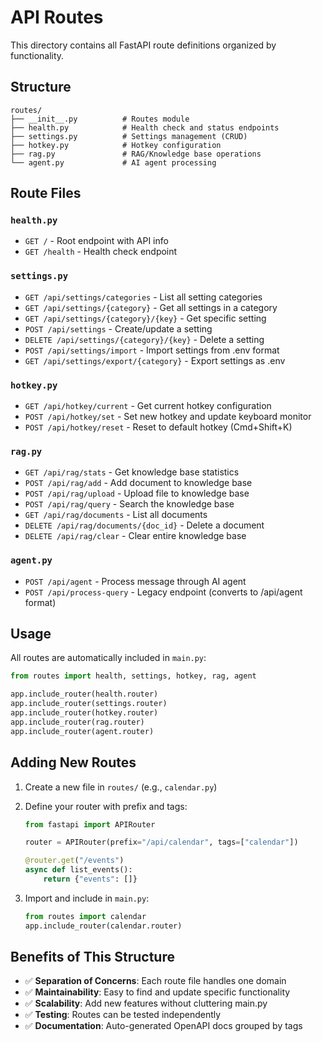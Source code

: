 # API Routes

This directory contains all FastAPI route definitions organized by functionality.

## Structure

```
routes/
├── __init__.py          # Routes module
├── health.py            # Health check and status endpoints
├── settings.py          # Settings management (CRUD)
├── hotkey.py            # Hotkey configuration
├── rag.py               # RAG/Knowledge base operations
└── agent.py             # AI agent processing
```

## Route Files

### `health.py`

- `GET /` - Root endpoint with API info
- `GET /health` - Health check endpoint

### `settings.py`

- `GET /api/settings/categories` - List all setting categories
- `GET /api/settings/{category}` - Get all settings in a category
- `GET /api/settings/{category}/{key}` - Get specific setting
- `POST /api/settings` - Create/update a setting
- `DELETE /api/settings/{category}/{key}` - Delete a setting
- `POST /api/settings/import` - Import settings from .env format
- `GET /api/settings/export/{category}` - Export settings as .env

### `hotkey.py`

- `GET /api/hotkey/current` - Get current hotkey configuration
- `POST /api/hotkey/set` - Set new hotkey and update keyboard monitor
- `POST /api/hotkey/reset` - Reset to default hotkey (Cmd+Shift+K)

### `rag.py`

- `GET /api/rag/stats` - Get knowledge base statistics
- `POST /api/rag/add` - Add document to knowledge base
- `POST /api/rag/upload` - Upload file to knowledge base
- `POST /api/rag/query` - Search the knowledge base
- `GET /api/rag/documents` - List all documents
- `DELETE /api/rag/documents/{doc_id}` - Delete a document
- `DELETE /api/rag/clear` - Clear entire knowledge base

### `agent.py`

- `POST /api/agent` - Process message through AI agent
- `POST /api/process-query` - Legacy endpoint (converts to /api/agent format)

## Usage

All routes are automatically included in `main.py`:

```python
from routes import health, settings, hotkey, rag, agent

app.include_router(health.router)
app.include_router(settings.router)
app.include_router(hotkey.router)
app.include_router(rag.router)
app.include_router(agent.router)
```

## Adding New Routes

1. Create a new file in `routes/` (e.g., `calendar.py`)
2. Define your router with prefix and tags:

   ```python
   from fastapi import APIRouter

   router = APIRouter(prefix="/api/calendar", tags=["calendar"])

   @router.get("/events")
   async def list_events():
       return {"events": []}
   ```

3. Import and include in `main.py`:
   ```python
   from routes import calendar
   app.include_router(calendar.router)
   ```

## Benefits of This Structure

- ✅ **Separation of Concerns**: Each route file handles one domain
- ✅ **Maintainability**: Easy to find and update specific functionality
- ✅ **Scalability**: Add new features without cluttering main.py
- ✅ **Testing**: Routes can be tested independently
- ✅ **Documentation**: Auto-generated OpenAPI docs grouped by tags
